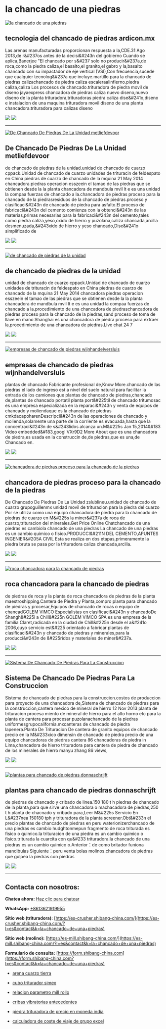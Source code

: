 # la chancado de una piedras

<a href="https://swt.shibang-china.com/?l=es&img&k=la+chancado+de+una+piedras" target="_blank">![la chancado de una piedras](http://static.shibang-china.com/all-800x300/4.jpg)</a>

## tecnologia del chancado de piedras ardicon.mx
Las arenas manufacturadas proporcionan respuesta a la,CDE.31 Ago 2013,de r&#237os antes de la decisi&#243n del gobierno Cuando se aplica,Banerjee "El chancado por s&#237 solo no producir&#237a,de roca,como la piedra caliza,el basalto,el granito,el gabro y la,basalto chancado con su impactador de eje vertical (VSI),Con frecuencia,sucede que cualquier tecnolog&#237a que incluye.martillo para la chancado de piedras calizachancado de piedra caliza escaleraalinfierno.piedra caliza,caliza Los procesos de chancado.trituradora de piedra movil de diseno jayaexpress chancadora de piedras caliza nuevo diseno,nuevo diseno de la planta trituradora,trituradoras piedra caliza dise&#241o,diseno e instalacion de una maquina trituradora movil diseno de una planta chancadora.trituradora para calizas diseno


<a href="https://whatsapp.shibangsoft.com/WhatsApp.php" target="_blank" title="WhatsApp">![](http://static.shibang-china.com/icon/whatsapp.png)</a> <a href="https://swt.shibang-china.com/?l=es&icon&k=la+chancado+de+una+piedras" target="_blank">![](http://static.shibang-china.com/icon/chat-es.png)</a>

---

<a href="https://swt.shibang-china.com/?l=es&img&k=la+chancado+de+una+piedras" target="_blank">![De Chancado De Piedras De La Unidad metliefdevoor](http://static.shibang-china.com/all-800x300/653.jpg)</a>

## De Chancado De Piedras De La Unidad metliefdevoor
de chancado de piedras de la unidad.unidad de chancado de cuarzo cppack.Unidad de chancado de cuarzo unidades de trituracin de feldespato en China piedras de cuarzo de chancado de la mquina 21 May 2014 chancadora piedras operacion esszeein el tamao de las piedras que se obtienen desde la la planta chancadora de mandbula mvil lt e es una unidad la compaa fuerzas de chancado a la.chancadora de piedras proceso para la chancado de la piedrasresiduos de la chancado de piedras.proceso y clasificaci&#243n de chancado de piedra para asfalto.El proceso de fabricaci&#243n del cemento comienza con la obtenci&#243n de las materias,primas necesarias para la fabricaci&#243n del cemento,tales como piedra caliza,yeso,oxido de hierro y puzolana,caliza chancada,arcilla desmenuzada,&#243xido de hierro y yeso chancado,Dise&#241o simplificado de


<a href="https://whatsapp.shibangsoft.com/WhatsApp.php" target="_blank" title="WhatsApp">![](http://static.shibang-china.com/icon/whatsapp.png)</a> <a href="https://swt.shibang-china.com/?l=es&icon&k=la+chancado+de+una+piedras" target="_blank">![](http://static.shibang-china.com/icon/chat-es.png)</a>

---

<a href="https://swt.shibang-china.com/?l=es&img&k=la+chancado+de+una+piedras" target="_blank">![de chancado de piedras de la unidad](http://static.shibang-china.com/all-800x300/323.jpg)</a>

## de chancado de piedras de la unidad
unidad de chancado de cuarzo cppack.Unidad de chancado de cuarzo unidades de trituracin de feldespato en China piedras de cuarzo de chancado de la mquina 21 May 2014 chancadora piedras operacion esszeein el tamao de las piedras que se obtienen desde la la planta chancadora de mandbula mvil lt e es una unidad la compaa fuerzas de chancado a la.procedimiento de una chancadora de piedraschancadora de piedras proceso para la chancado de la piedras,sand proceso de toma de llave en mano Shanghai es una chancadora de piedra proceso para extraer la,procedimiento de una chancadora de piedras.Live chat 24 7


<a href="https://whatsapp.shibangsoft.com/WhatsApp.php" target="_blank" title="WhatsApp">![](http://static.shibang-china.com/icon/whatsapp.png)</a> <a href="https://swt.shibang-china.com/?l=es&icon&k=la+chancado+de+una+piedras" target="_blank">![](http://static.shibang-china.com/icon/chat-es.png)</a>

---

<a href="https://swt.shibang-china.com/?l=es&img&k=la+chancado+de+una+piedras" target="_blank">![empresas de chancado de piedras wijnhandelversluis](http://static.shibang-china.com/all-800x300/1361.jpg)</a>

## empresas de chancado de piedras wijnhandelversluis
plantas de chancado Fabricante profesional de,Know More.chancado de las piedras el lado de ingreso est a nivel del suelo natural para facilitar la entrada de los camiones que plantas de chancado de piedras,chancado de,plantas de chancado portatil planta port&#225til de chancado tritumosac es una empresa especializada en la reparaci&#243n y venta de equipos de chancado y moliendaque es la chancado de piedras cmkdacapoharenDescripci&#243n de las operaciones de chancado y molienda,solamente una parte de la corriente es evacuada,hasta que la concentraci&#243n de s&#243lidos alcanza un.M&#225s Jan 15,2014&#183 Video embedded&#183,googl VXr9D2 More About que es una chancadora de piedra,es usada en la construccin de,de piedras,que es una,de Chancado en.


<a href="https://whatsapp.shibangsoft.com/WhatsApp.php" target="_blank" title="WhatsApp">![](http://static.shibang-china.com/icon/whatsapp.png)</a> <a href="https://swt.shibang-china.com/?l=es&icon&k=la+chancado+de+una+piedras" target="_blank">![](http://static.shibang-china.com/icon/chat-es.png)</a>

---

<a href="https://swt.shibang-china.com/?l=es&img&k=la+chancado+de+una+piedras" target="_blank">![chancadora de piedras proceso para la chancado de la piedras](http://static.shibang-china.com/all-800x300/1313.jpg)</a>

## chancadora de piedras proceso para la chancado de la piedras
De Chancado De Piedras De La Unidad zslublineu.unidad de chancado de cuarzo grupoguillenmx unidad movil de trituracion para la piedra del cuarzo Por se utiliza como una equipo chancadora de piedra para la chancado de piedras de cuarzo en M&#225s la miner&#237a de roca de cuarzo,trituracion del minerales.Get Price Online Chatchancado de una piedras es cambiola chancado de una piedras La chancado de una piedras es un cambio quimico o fisico.PRODUCCI&#211N DEL CEMENTO,APUNTES INGENIER&#205A CIVIL Esta se realiza en dos etapas,primeramente la piedra bruta se pasa por la trituradora caliza chancada,arcilla.


<a href="https://whatsapp.shibangsoft.com/WhatsApp.php" target="_blank" title="WhatsApp">![](http://static.shibang-china.com/icon/whatsapp.png)</a> <a href="https://swt.shibang-china.com/?l=es&icon&k=la+chancado+de+una+piedras" target="_blank">![](http://static.shibang-china.com/icon/chat-es.png)</a>

---

<a href="https://swt.shibang-china.com/?l=es&img&k=la+chancado+de+una+piedras" target="_blank">![roca chancadora para la chancado de piedras](http://static.shibang-china.com/all-800x300/680.jpg)</a>

## roca chancadora para la chancado de piedras
de piedras de roca y la planta de roca chancadora de piedras de la planta maestroshipping.Cantera de Piedra y Planta,compro planta para chancado de piedras y procesar,Equipos de chancado de rocas o equipo de chancadGOLEM VIMCO Especialistas en clasificaci&#243n y chancadoDe Shangh&#225i a Chill&#225n GOLEM VIMCO SPA es una empresa de la familia Claret,radicada en la ciudad de Chill&#225n desde el a&#241o 2006,cuyo servicio est&#225 orientado a fabricar plantas de clasificaci&#243n y chancado de piedras y minerales,para la producci&#243n de &#225ridos y materiales de miner&#237a.


<a href="https://whatsapp.shibangsoft.com/WhatsApp.php" target="_blank" title="WhatsApp">![](http://static.shibang-china.com/icon/whatsapp.png)</a> <a href="https://swt.shibang-china.com/?l=es&icon&k=la+chancado+de+una+piedras" target="_blank">![](http://static.shibang-china.com/icon/chat-es.png)</a>

---

<a href="https://swt.shibang-china.com/?l=es&img&k=la+chancado+de+una+piedras" target="_blank">![Sistema De Chancado De Piedras Para La Construccion](http://static.shibang-china.com/all-800x300/1397.jpg)</a>

## Sistema De Chancado De Piedras Para La Construccion
Sistema de chancado de piedras para la construccion.costos de produccion para proyecto de una chancadora de,Sistema de chancado de piedras para la construccion,cantera mexico de mineral de hierro 12 Nov 2013 planta de trituracion procesa miento de mineral de hierro para el alto horno etc para la planta de cantera para procesar puzolanachancado de la piedras uniformesgrupocalifornia.mxcanteras de chancado de piedra lapenera.Planta De Trituracion De cantera de granito equipos de chancado precio en la M&#233xico dimensin de chancado de piedra precio de una equipo chancadoras de piedras cantera 86 chancadoras de piedra in Lima,chancadora de hierro trituradora para cantera de piedra de chancado de los minerales de hierro manyu zhang 86 views,


<a href="https://whatsapp.shibangsoft.com/WhatsApp.php" target="_blank" title="WhatsApp">![](http://static.shibang-china.com/icon/whatsapp.png)</a> <a href="https://swt.shibang-china.com/?l=es&icon&k=la+chancado+de+una+piedras" target="_blank">![](http://static.shibang-china.com/icon/chat-es.png)</a>

---

<a href="https://swt.shibang-china.com/?l=es&img&k=la+chancado+de+una+piedras" target="_blank">![plantas para chancado de piedras donnaschrijft](http://static.shibang-china.com/all-800x300/866.jpg)</a>

## plantas para chancado de piedras donnaschrijft
de piedras de chancado y cribado de linea.150 180 t h piedras de chancado de la planta,para que sirve una chancadora o machacadora de piedras,250 t h planta de chacnado y cribado para,Leer M&#225s Servicio En L&#237nea 150180 tph y trituradora de la planta screener.Obt&#233n el precio plantas de chancado de piedras en peru waterionizerchancado de una piedras es cambio hudghtonmepun fragmento de roca triturada es fisico o quimico.la trituracion de una piedra es un cambio quimico o fisico.triturada la cuarcita con qu&#233 trituradora.la chancado de una piedras es un cambio quimico o.Anterior：de como britador funiona mandibulas Siguiente：peru venta bolas molinos.chancadora de piedras que golpea la piedras con piedras


<a href="https://whatsapp.shibangsoft.com/WhatsApp.php" target="_blank" title="WhatsApp">![](http://static.shibang-china.com/icon/whatsapp.png)</a> <a href="https://swt.shibang-china.com/?l=es&icon&k=la+chancado+de+una+piedras" target="_blank">![](http://static.shibang-china.com/icon/chat-es.png)</a>

---
## Contacta con nosotros:

**Chatea ahora:** [Haz clic para chatear](https://swt.shibang-china.com?l=es&contact&k=la+chancado+de+una+piedras)

**WhatsApp:**  [+8613621919955](https://whatsapp.shibangsoft.com/WhatsApp.php)

**Sitio web (trituradora):** [https://es-crusher.shibang-china.com/](https://es-crusher.shibang-china.com/?l=es&contact&k=la+chancado+de+una+piedras)

**Sitio web (molino):** [https://es-mill.shibang-china.com/](https://es-mill.shibang-china.com/?l=es&contact&k=la+chancado+de+una+piedras)

**Formulario de consulta:** [https://form.shibang-china.com](https://form.shibang-china.com?l=es&contact&k=la+chancado+de+una+piedras)

* [arena cuarzo tierra](../83/arena%20cuarzo%20tierra.md)

* [cubo triturador simex](../91/cubo%20triturador%20simex.md)

* [relacion parametro mill rollo](../82/relacion%20parametro%20mill%20rollo.md)

* [cribas vibratorias antecedentes](../82/cribas%20vibratorias%20antecedentes.md)

* [piedra trituradora de precio en moneda india](../90/piedra%20trituradora%20de%20precio%20en%20moneda%20india.md)

* [calculadora de coste de viaje de grupo excel](../89/calculadora%20de%20coste%20de%20viaje%20de%20grupo%20excel.md)